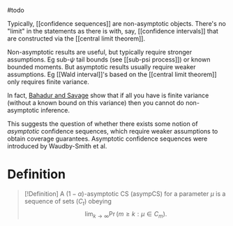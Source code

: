 #todo 

Typically, [[confidence sequences]] are non-asymptotic objects. There's no "limit" in the statements as there is with, say, [[confidence intervals]] that are constructed via the [[central limit theorem]]. 

Non-asymptotic results are useful, but typically require stronger assumptions. Eg sub-$\psi$ tail bounds (see [[sub-psi process]]) or known bounded moments. But asymptotic results usually require weaker assumptions. Eg [[Wald interval]]'s based on the [[central limit theorem]] only requires finite variance. 

In fact, [Bahadur and Savage](https://projecteuclid.org/journals/annals-of-mathematical-statistics/volume-27/issue-4/The-Nonexistence-of-Certain-Statistical-Procedures-in-Nonparametric-Problems/10.1214/aoms/1177728077.full) show that if all you have is finite variance (without a known bound on this variance) then you cannot do non-asymptotic inference. 

This suggests the question of whether there exists some notion of _asymptotic_ confidence sequences, which require weaker assumptions to obtain coverage guarantees. Asymptotic confidence sequences were introduced by Waudby-Smith et al. 

# Definition

> [!Definition]
> A $(1-\alpha$)-asymptotic CS (asympCS) for a parameter $\mu$ is a sequence of sets $(C_t)$ obeying $$\lim_{k\to\infty} \Pr(m\geq k: \mu \in C_m).$$



